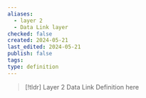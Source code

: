 ```yaml
---
aliases:
  - layer 2
  - Data Link layer
checked: false
created: 2024-05-21
last_edited: 2024-05-21
publish: false
tags: 
type: definition
---
```

>[!tldr] Layer 2 Data Link
>Definition here

